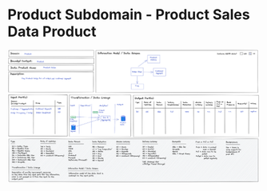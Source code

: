 # Product Subdomain - Product Sales Data Product

![Order Processing](./../images/product-sales-dp.png)

